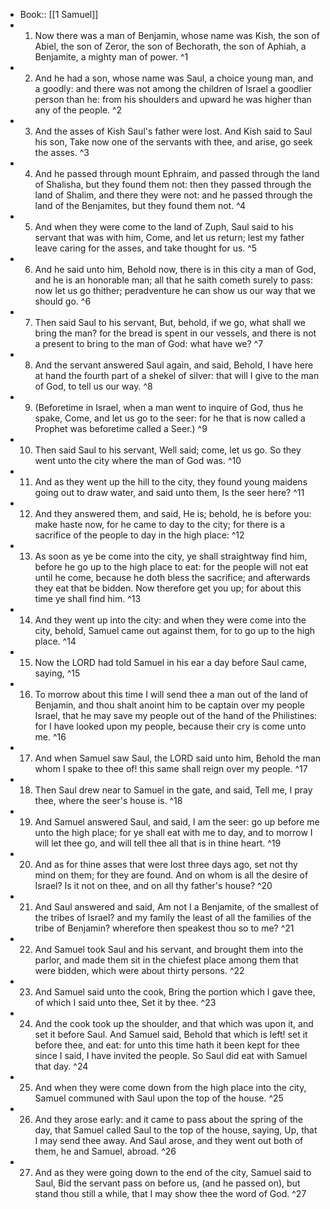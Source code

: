 - Book:: [[1 Samuel]]
- 1. Now there was a man of Benjamin, whose name was Kish, the son of Abiel, the son of Zeror, the son of Bechorath, the son of Aphiah, a Benjamite, a mighty man of power. ^1
- 2. And he had a son, whose name was Saul, a choice young man, and a goodly: and there was not among the children of Israel a goodlier person than he: from his shoulders and upward he was higher than any of the people. ^2
- 3. And the asses of Kish Saul's father were lost. And Kish said to Saul his son, Take now one of the servants with thee, and arise, go seek the asses. ^3
- 4. And he passed through mount Ephraim, and passed through the land of Shalisha, but they found them not: then they passed through the land of Shalim, and there they were not: and he passed through the land of the Benjamites, but they found them not. ^4
- 5. And when they were come to the land of Zuph, Saul said to his servant that was with him, Come, and let us return; lest my father leave caring for the asses, and take thought for us. ^5
- 6. And he said unto him, Behold now, there is in this city a man of God, and he is an honorable man; all that he saith cometh surely to pass: now let us go thither; peradventure he can show us our way that we should go. ^6
- 7. Then said Saul to his servant, But, behold, if we go, what shall we bring the man? for the bread is spent in our vessels, and there is not a present to bring to the man of God: what have we? ^7
- 8. And the servant answered Saul again, and said, Behold, I have here at hand the fourth part of a shekel of silver: that will I give to the man of God, to tell us our way. ^8
- 9. (Beforetime in Israel, when a man went to inquire of God, thus he spake, Come, and let us go to the seer: for he that is now called a Prophet was beforetime called a Seer.) ^9
- 10. Then said Saul to his servant, Well said; come, let us go. So they went unto the city where the man of God was. ^10
- 11. And as they went up the hill to the city, they found young maidens going out to draw water, and said unto them, Is the seer here? ^11
- 12. And they answered them, and said, He is; behold, he is before you: make haste now, for he came to day to the city; for there is a sacrifice of the people to day in the high place: ^12
- 13. As soon as ye be come into the city, ye shall straightway find him, before he go up to the high place to eat: for the people will not eat until he come, because he doth bless the sacrifice; and afterwards they eat that be bidden. Now therefore get you up; for about this time ye shall find him. ^13
- 14. And they went up into the city: and when they were come into the city, behold, Samuel came out against them, for to go up to the high place. ^14
- 15. Now the LORD had told Samuel in his ear a day before Saul came, saying, ^15
- 16. To morrow about this time I will send thee a man out of the land of Benjamin, and thou shalt anoint him to be captain over my people Israel, that he may save my people out of the hand of the Philistines: for I have looked upon my people, because their cry is come unto me. ^16
- 17. And when Samuel saw Saul, the LORD said unto him, Behold the man whom I spake to thee of! this same shall reign over my people. ^17
- 18. Then Saul drew near to Samuel in the gate, and said, Tell me, I pray thee, where the seer's house is. ^18
- 19. And Samuel answered Saul, and said, I am the seer: go up before me unto the high place; for ye shall eat with me to day, and to morrow I will let thee go, and will tell thee all that is in thine heart. ^19
- 20. And as for thine asses that were lost three days ago, set not thy mind on them; for they are found. And on whom is all the desire of Israel? Is it not on thee, and on all thy father's house? ^20
- 21. And Saul answered and said, Am not I a Benjamite, of the smallest of the tribes of Israel? and my family the least of all the families of the tribe of Benjamin? wherefore then speakest thou so to me? ^21
- 22. And Samuel took Saul and his servant, and brought them into the parlor, and made them sit in the chiefest place among them that were bidden, which were about thirty persons. ^22
- 23. And Samuel said unto the cook, Bring the portion which I gave thee, of which I said unto thee, Set it by thee. ^23
- 24. And the cook took up the shoulder, and that which was upon it, and set it before Saul. And Samuel said, Behold that which is left! set it before thee, and eat: for unto this time hath it been kept for thee since I said, I have invited the people. So Saul did eat with Samuel that day. ^24
- 25. And when they were come down from the high place into the city, Samuel communed with Saul upon the top of the house. ^25
- 26. And they arose early: and it came to pass about the spring of the day, that Samuel called Saul to the top of the house, saying, Up, that I may send thee away. And Saul arose, and they went out both of them, he and Samuel, abroad. ^26
- 27. And as they were going down to the end of the city, Samuel said to Saul, Bid the servant pass on before us, (and he passed on), but stand thou still a while, that I may show thee the word of God. ^27
